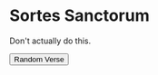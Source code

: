 # Sortes Sanctorum

Don't actually do this.

<div id="sortes"></div>

<button id="generate">Random Verse</button>
<div id="verse"></div>

<script src="https://code.jquery.com/jquery-3.2.1.min.js"></script>
<script>
var api_key = "b74dfab83a3e06f0f01850c93466c29d"
var url = "https://api.biblia.com/v1/bible/content/kjv.txt?passage=John3.16&key=" + api_key

var chapter_details
var total_verses

$().ready(function(){
    console.log("Loading verse counts...")
    $.getJSON( "/verse_counts.json", function(verse_counts) {
        chapter_details = verse_counts
        total_verses = verse_counts.reduce((total, n) => total + n.verses, 0);
        $("#sortes").html("Total verses: " + total_verses)
    })
})

$("#generate").click(function(){
    random_verse = Math.floor(Math.random() * (+total_verses - +1)) + +1;
    current_verse_total = 0
    current_chapter = 0
    while (random_verse > current_verse_total + chapter_details[current_chapter].verses) {
        current_verse_total += chapter_details[current_chapter].verses
        current_chapter += 1
    }
    chapter = chapter_details[current_chapter].name
    verse = random_verse - current_verse_total
    bible_ref = " (" + chapter + ":" verse + ", KJV)"
    var url = "https://api.biblia.com/v1/bible/content/kjv.html?passage=" + chapter.split(" ").join("") + "." + verse + "&key=" + api_key
    fetch(url)
        .then(function(data) {
            console.log("Hi...")
            return data.text();
        })
        .then(function(text) {
            $("#verse").html(text + bible_ref)
            console.log(text)
        })
        .catch(function(error) {
            console.log(error)
        })
});
</script>
